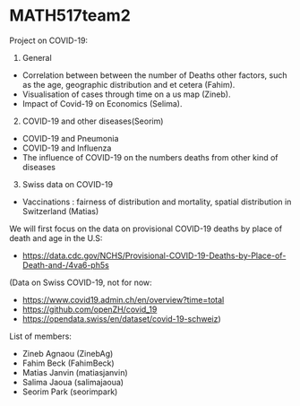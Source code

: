 # MATH517team2
Project on COVID-19:

1) General
  - Correlation between between the number of Deaths other factors, such as the age, geographic distribution and et cetera (Fahim).
  - Visualisation of cases through time on a us map (Zineb).
  - Impact of Covid-19 on Economics (Selima).

2) COVID-19 and other diseases(Seorim)
  - COVID-19 and Pneumonia 
  - COVID-19 and Influenza
  - The influence of COVID-19 on the numbers deaths from other kind of diseases

3) Swiss data on COVID-19
  - Vaccinations : fairness of distribution and mortality, spatial distribution in Switzerland (Matias)

We will first focus on the data on provisional COVID-19 deaths by place of death and age in the U.S:
- https://data.cdc.gov/NCHS/Provisional-COVID-19-Deaths-by-Place-of-Death-and-/4va6-ph5s

(Data on Swiss COVID-19, not for now: 
- https://www.covid19.admin.ch/en/overview?time=total
- https://github.com/openZH/covid_19
- https://opendata.swiss/en/dataset/covid-19-schweiz)

List of members:
- Zineb Agnaou (ZinebAg)
- Fahim Beck (FahimBeck)
- Matias Janvin (matiasjanvin)
- Salima Jaoua (salimajaoua)
- Seorim Park (seorimpark)
